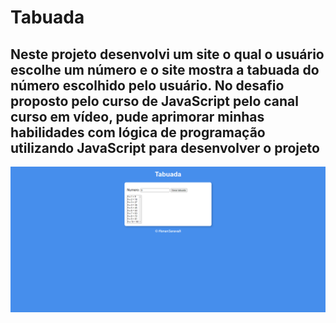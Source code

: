 # Tabuada
  Neste projeto desenvolvi um site o qual o usuário escolhe um número e o site mostra a tabuada do número escolhido pelo usuário. No desafio proposto pelo curso de JavaScript pelo canal curso em vídeo, pude aprimorar minhas habilidades com lógica de programação 
  utilizando JavaScript para desenvolver o projeto
  -----------------------------------------------------------------
  ![Foto do site](https://github.com/RenanSaravalli/Tabuada/blob/main/imagem/imagem-site.png?raw=true)
